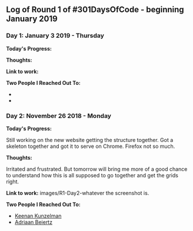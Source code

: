 
## Log of Round 1 of #301DaysOfCode - beginning January 2019

### Day 1: January 3 2019 - Thursday

**Today's Progress:**



**Thoughts:**



**Link to work:**



**Two People I Reached Out To:**
 - [](https://twitter.com/)
 - [](https://twitter.com/)

### Day 2: November 26 2018 - Monday

**Today's Progress:**

Still working on the new website getting the structure together. Got a skeleton
together and got it to serve on Chrome. Firefox not so much.

**Thoughts:**

Irritated and frustrated. But tomorrow will bring me more of a good
chance to understand how this is all supposed to go together and get the grids
right.

**Link to work:**
images/R1-Day2-whatever the screenshot is.

**Two People I Reached Out To:**
 - [Keenan Kunzelman](https://twitter.com/KeenanKunzelman)
 - [Adriaan Beiertz](https://twitter.com/abeiertz)
